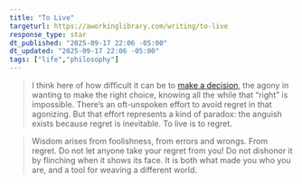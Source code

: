 ```yaml
---
title: "To Live"
targeturl: https://aworkinglibrary.com/writing/to-live
response_type: star
dt_published: "2025-09-17 22:06 -05:00"
dt_updated: "2025-09-17 22:06 -05:00"
tags: ["life","philosophy"]
---
```


> I think here of how difficult it can be to [make a decision](https://aworkinglibrary.com/writing/making-decisions), the agony in wanting to make the right choice, knowing all the while that “right” is impossible. There’s an oft-unspoken effort to avoid regret in that agonizing. But that effort represents a kind of paradox: the anguish exists because regret is inevitable. To live is to regret.

> Wisdom arises from foolishness, from errors and wrongs. From regret. Do not let anyone take your regret from you! Do not dishonor it by flinching when it shows its face. It is both what made you who you are, and a tool for weaving a different world.